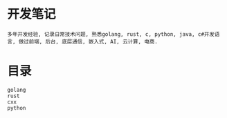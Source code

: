 # 开发笔记
    多年开发经验, 记录日常技术问题, 熟悉golang, rust, c, python, java, c#开发语言, 做过前端, 后台, 底层通信, 嵌入式, AI, 云计算, 电商.

# 目录
    golang
    rust
    cxx
    python